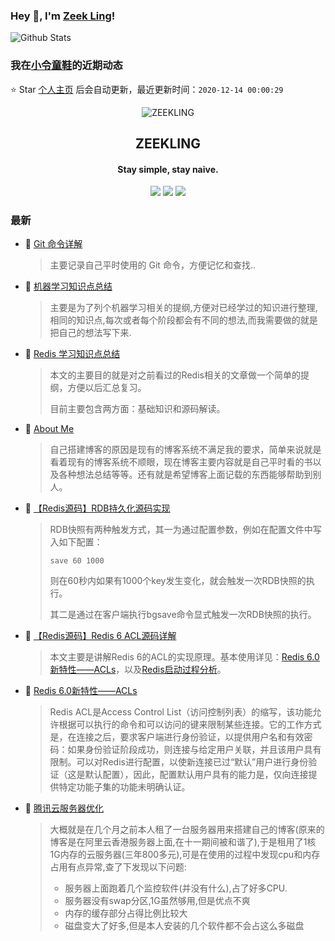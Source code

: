 ### Hey 👋, I'm [Zeek Ling](https://www.zeekling.cn)! 
![Github Stats](https://github-readme-stats.vercel.app/api?username=zeekling&show_icons=true) 
### 我在[小令童鞋](https://www.zeekling.cn)的近期动态

⭐️ Star [个人主页](https://github.com/zeekling/zeekling) 后会自动更新，最近更新时间：`2020-12-14 00:00:29`

<p align="center"><img alt="ZEEKLING" src="https://img.zeekling.cn/images/2020/02/23/logo.th.png"></p><h2 align="center">ZEEKLING
</h2>

<h4 align="center">Stay simple, stay naive.</h4>
<p align="center"><a title="ZEEKLING" target="_blank" href="https://github.com/zeekling/zeekling"><img src="https://img.shields.io/github/last-commit/zeekling/zeekling.svg?style=flat-square&color=FF9900"></a>
<a title="GitHub repo size in bytes" target="_blank" href="https://github.com/zeekling/zeekling"><img src="https://img.shields.io/github/repo-size/zeekling/zeekling.svg?style=flat-square"></a>
<a title="Hits" target="_blank" href="https://github.com/zeekling/hits"><img src="https://hits.b3log.org/zeekling/zeekling.svg"></a></p>

### 最新

* 📝 [Git 命令详解](https://www.zeekling.cn/articles/2019/12/01/1575184426144.html) 
    > <p>主要记录自己平时使用的 Git 命令，方便记忆和查找..</p>
* 📝 [机器学习知识点总结](https://www.zeekling.cn/articles/2019/08/14/1565788128215.html) 
    > <p>主要是为了列个机器学习相关的提纲,方便对已经学过的知识进行整理,相同的知识点,每次或者每个阶段都会有不同的想法,而我需要做的就是把自己的想法写下来.</p>
* 📝 [Redis 学习知识点总结](https://www.zeekling.cn/articles/2020/09/01/1598892381872.html) 
    > <p>本文的主要目的就是对之前看过的Redis相关的文章做一个简单的提纲，方便以后汇总复习。</p>
    > <p>目前主要包含两方面：基础知识和源码解读。</p>
* 📝 [About Me](https://www.zeekling.cn/aboutMe.html) 
    > <p>自己搭建博客的原因是现有的博客系统不满足我的要求，简单来说就是看着现有的博客系统不顺眼，现在博客主要内容就是自己平时看的书以及各种想法总结等等。还有就是希望博客上面记载的东西能够帮助到别人。</p>
* 📝 [【Redis源码】RDB持久化源码实现](https://www.zeekling.cn/articles/2020/11/25/1606235262538.html) 
    > <p>RDB快照有两种触发方式，其一为通过配置参数，例如在配置文件中写入如下配置：</p>
    > <pre><code class="language-cpp highlight-chroma"><span class="highlight-n">save</span> <span class="highlight-mi">60</span> <span class="highlight-mi">1000</span>
    > </code></pre>
    > <p>则在60秒内如果有1000个key发生变化，就会触发一次RDB快照的执行。</p>
    > <p>其二是通过在客户端执行bgsave命令显式触发一次RDB快照的执行。</p>
* 📝 [【Redis源码】Redis 6 ACL源码详解](https://www.zeekling.cn/articles/2020/11/22/1606060178482.html) 
    > <p>本文主要是讲解Redis 6的ACL的实现原理。基本使用详见：<a href="/articles/2020/11/22/1606048977051.html" target="_blank">Redis 6.0新特性——ACLs</a>，以及<a href="https://www.zeekling.cn/articles/2020/09/25/1601041404734.html">Redis启动过程分析</a>。</p>
* 📝 [Redis 6.0新特性——ACLs](https://www.zeekling.cn/articles/2020/11/22/1606048977051.html) 
    > <p>Redis ACL是Access Control List（访问控制列表）的缩写，该功能允许根据可以执行的命令和可以访问的键来限制某些连接。它的工作方式是，在连接之后，要求客户端进行身份验证，以提供用户名和有效密码：如果身份验证阶段成功，则连接与给定用户关联，并且该用户具有限制。可以对Redis进行配置，以使新连接已过“默认”用户进行身份验证（这是默认配置），因此，配置默认用户具有的能力是，仅向连接提供特定功能子集的功能未明确认证。</p>
* 📝 [腾讯云服务器优化](https://www.zeekling.cn/articles/2019/12/21/1576925825908.html) 
    > <p>大概就是在几个月之前本人租了一台服务器用来搭建自己的博客(原来的博客是在阿里云香港服务器上面,在十一期间被和谐了),于是租用了1核1G内存的云服务器(三年800多元),可是在使用的过程中发现cpu和内存占用有点异常,查了下发现以下问题:</p>
    > <ul>
    > <li>服务器上面跑着几个监控软件(并没有什么),占了好多CPU.</li>
    > <li>服务器没有swap分区,1G虽然够用,但是优点不爽</li>
    > <li>内存的缓存部分占得比例比较大</li>
    > <li>磁盘变大了好多,但是本人安装的几个软件都不会占这么多磁盘</li>
    > </ul>




